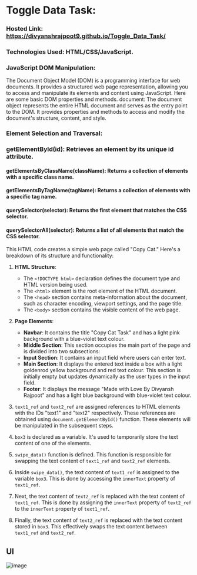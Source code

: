# Toggle Data Task:
### Hosted Link: https://divyanshrajpoot9.github.io/Toggle_Data_Task/
### Technologies Used: HTML/CSS/JavaScript.
### JavaScript DOM Manipulation:
The Document Object Model (DOM) is a programming interface for web documents. It provides a structured web page representation, allowing you to access and manipulate its elements and content using JavaScript. Here are some basic DOM properties and methods.
document: The document object represents the entire HTML document and serves as the entry point to the DOM. It provides properties and methods to access and modify the document's structure, content, and style.

### Element Selection and Traversal:

  ### getElementById(id): Retrieves an element by its unique id attribute.
  #### getElementsByClassName(className): Returns a collection of elements with a specific class name.
  ####  getElementsByTagName(tagName): Returns a collection of elements with a specific tag name.
  ####  querySelector(selector): Returns the first element that matches the CSS selector.
  ####  querySelectorAll(selector): Returns a list of all elements that match the CSS selector.

This HTML code creates a simple web page called "Copy Cat." Here's a breakdown of its structure and functionality:

1. **HTML Structure**:
   - The `<!DOCTYPE html>` declaration defines the document type and HTML version being used.
   - The `<html>` element is the root element of the HTML document.
   - The `<head>` section contains meta-information about the document, such as character encoding, viewport settings, and the page title.
   - The `<body>` section contains the visible content of the web page.

2. **Page Elements**:
   - **Navbar**: It contains the title "Copy Cat Task" and has a light pink background with a blue-violet text colour.
   - **Middle Section**: This section occupies the main part of the page and is divided into two subsections:
   - **Input Section**: It contains an input field where users can enter text.
   - **Main Section**: It displays the entered text inside a box with a light goldenrod yellow background and red text colour. This section is initially empty but updates dynamically as the user types in the input field.
   - **Footer**: It displays the message "Made with Love By Divyansh Rajpoot" and has a light blue background with blue-violet text colour.

1. `text1_ref` and `text2_ref` are assigned references to HTML elements with the IDs "text1" and "text2" respectively. These references are obtained using `document.getElementById()` function. These elements will be manipulated in the subsequent steps.

2. `box3` is declared as a variable. It's used to temporarily store the text content of one of the elements.

3. `swipe_data()` function is defined. This function is responsible for swapping the text content of `text1_ref` and `text2_ref` elements.

4. Inside `swipe_data()`, the text content of `text1_ref` is assigned to the variable `box3`. This is done by accessing the `innerText` property of `text1_ref`.

5. Next, the text content of `text2_ref` is replaced with the text content of `text1_ref`. This is done by assigning the `innerText` property of `text2_ref` to the `innerText` property of `text1_ref`.

6. Finally, the text content of `text2_ref` is replaced with the text content stored in `box3`. This effectively swaps the text content between `text1_ref` and `text2_ref`.

  ## UI
![image](https://github.com/divyanshrajpoot9/Toggle_Data_Task/assets/114856467/50e642e5-53b5-4454-b985-979da73b980d)

